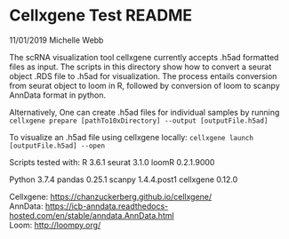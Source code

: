 # Cellxgene Test README
11/01/2019
Michelle Webb

The scRNA visualization tool cellxgene currently accepts .h5ad formatted files as input. The scripts in this directory show how to convert a seurat object .RDS file to .h5ad for visualization. The process entails conversion from seurat object to loom in R, followed by conversion of loom to scanpy AnnData format in python. 

Alternatively,
One can create .h5ad files for individual samples by running 
`cellxgene prepare [pathTo10xDirectory] --output [outputFile.h5ad]`

To visualize an .h5ad file using cellxgene locally:
`cellxgene launch [outputFile.h5ad] --open`

Scripts tested with:
R 3.6.1
seurat 3.1.0
loomR 0.2.1.9000

Python 3.7.4
pandas 0.25.1
scanpy 1.4.4.post1
cellxgene 0.12.0

Cellxgene: https://chanzuckerberg.github.io/cellxgene/            
AnnData: https://icb-anndata.readthedocs-hosted.com/en/stable/anndata.AnnData.html      
Loom: http://loompy.org/         
